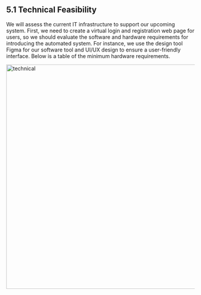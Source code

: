 ## 5.1 Technical Feasibility

We will assess the current IT infrastructure to support our upcoming system. First, we need to create a virtual login and registration web page for users, so we should evaluate the software and hardware requirements for introducing the automated system. For instance, we use the design tool Figma for our software tool and UI/UX design to ensure a user-friendly interface. Below is a table of the minimum hardware requirements.

<img src="https://github.com/Elijah0413/TechMedico_Project_SAD_20232024/assets/150232192/96c3c66f-7e7f-49e3-a59f-8182d1b0f1bc" alt="technical" width="600"/>
